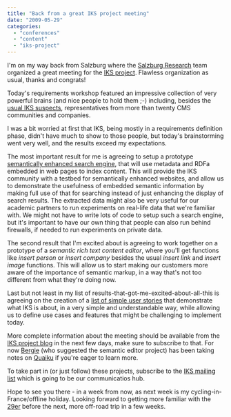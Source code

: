 ```yaml
---
title: "Back from a great IKS project meeting"
date: "2009-05-29"
categories: 
  - "conferences"
  - "content"
  - "iks-project"
---
```


I'm on my way back from Salzburg where the [Salzburg Research](http://www.salzburgresearch.at) team organized a great meeting for the [IKS project](http://www.iks-project.eu/). Flawless organization as usual, thanks and congrats!

Today's requirements workshop featured an impressive collection of very powerful brains (and nice people to hold them ;-) including, besides the [usual IKS suspects](http://www.iks-project.eu/team), representatives from more than twenty CMS communities and companies.

I was a bit worried at first that IKS, being mostly in a requirements definition phase, didn't have much to show to those people, but today's brainstorming went very well, and the results exceed my expectations.

The most important result for me is agreeing to setup a prototype [semantically enhanced search engine](http://www.interactive-knowledge.org/content/iks-search-engine-proposal), that will use metadata and RDFa embedded in web pages to index content. This will provide the IKS community with a testbed for semantically enhanced websites, and allow us to demonstrate the usefulness of embedded semantic information by making full use of that for searching instead of just enhancing the display of search results. The extracted data might also be very useful for our academic partners to run experiments on real-life data that we're familiar with. We might not have to write lots of code to setup such a search engine, but it's important to have our own thing that people can also run behind firewalls, if needed to run experiments on private data.

The second result that I'm excited about is agreeing to work together on a prototype of a _semantic rich text content editor_, where you'll get functions like _insert person_ or _insert company_ besides the usual _insert link_ and _insert image_ functions. This will allow us to start making our customers more aware of the importance of semantic markup, in a way that's not too different from what they're doing now.

Last but not least in my list of results-that-got-me-excited-about-all-this is agreeing on the creation of a [list of simple user stories](http://www.interactive-knowledge.org/content/iks-user-stories-proposal) that demonstrate what IKS is about, in a very simple and understandable way, while allowing us to define use cases and features that might be challenging to implement today.

More complete information about the meeting should be available from the [IKS project blog](http://www.iks-project.eu/blog) in the next few days, make sure to subscribe to that. For now [Bergie](http://bergie.iki.fi/) (who suggested the semantic editor project) has been taking notes on [Quaiku](http://www.qaiku.com/channels/show/iks-project) if you're eager to learn more.

To take part in (or just follow) these projects, subscribe to the [IKS mailing list](http://www.iks-project.eu/public-discussion-mailing-list-iks-community) which is going to be our communicatios hub.

Hope to see you there - in a week from now, as next week is my cycling-in-France/offline holiday. Looking forward to getting more familiar with the [29er](http://www.konaworld.com/09_kahuna_u.cfm) before the next, more off-road trip in a few weeks.
